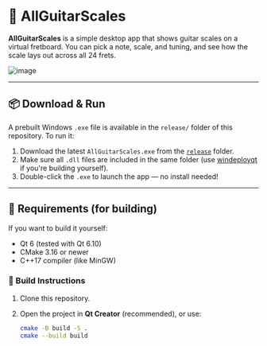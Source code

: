 # 🎸 AllGuitarScales

**AllGuitarScales** is a simple desktop app that shows guitar scales on a virtual fretboard. You can pick a note, scale, and tuning, and see how the scale lays out across all 24 frets.

![image](https://github.com/user-attachments/assets/548dc189-4bd0-4787-a595-2e72ff06138f)


---

## 📦 Download & Run

A prebuilt Windows `.exe` file is available in the `release/` folder of this repository. To run it:

1. Download the latest `AllGuitarScales.exe` from the [`release`](./build/Desktop_Qt_6_10_0_MinGW_64_bit-Release) folder.
2. Make sure all `.dll` files are included in the same folder (use [windeployqt](https://doc.qt.io/qt-6/windows-deployment.html) if you're building yourself).
3. Double-click the `.exe` to launch the app — no install needed!

---

## 🔧 Requirements (for building)

If you want to build it yourself:

- Qt 6 (tested with Qt 6.10)
- CMake 3.16 or newer
- C++17 compiler (like MinGW)

### 🔨 Build Instructions

1. Clone this repository.
2. Open the project in **Qt Creator** (recommended), or use:

   ```bash
   cmake -B build -S .
   cmake --build build

